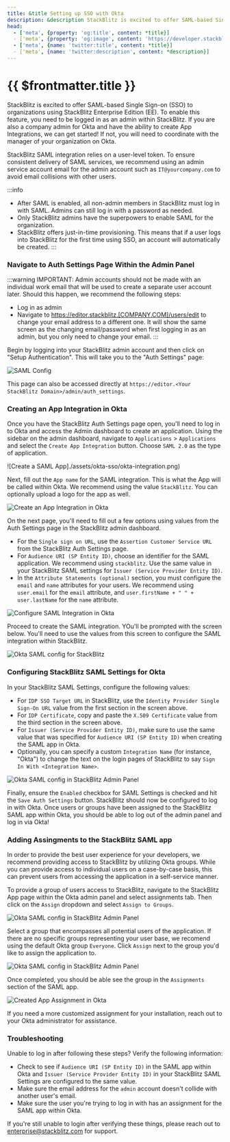 ```yaml
---
title: &title Setting up SSO with Okta
description: &description StackBlitz is excited to offer SAML-based Single Sign-on (SSO) to organizations using StackBlitz Enterprise Edition (EE).
head:
  - ['meta', {property: 'og:title', content: *title}] 
  - ['meta', {property: 'og:image', content: 'https://developer.stackblitz.com/img/og/enterprise-setting-up-sso-with-okta.png'}]
  - ['meta', {name: 'twitter:title', content: *title}]
  - ['meta', {name: 'twitter:description', content: *description}]
---
```


# {{ $frontmatter.title }}

StackBlitz is excited to offer SAML-based Single Sign-on (SSO) to organizations using StackBlitz Enterprise Edition (EE). To enable this feature, you need to be logged in as an admin within StackBlitz. If you are also a company admin for Okta and have the ability to create App Integrations, we can get started! If not, you will need to coordinate with the manager of your organization on Okta.

StackBlitz SAML integration relies on a user-level token. To ensure consistent delivery of SAML services, we recommend using an admin service account email for the admin account such as `IT@yourcompany.com` to avoid email collisions with other users.

:::info
- After SAML is enabled, all non-admin members in StackBlitz must log in with SAML. Admins can still log in with a password as needed.
- Only StackBlitz admins have the superpowers to enable SAML for the organization.
- StackBlitz offers just-in-time provisioning. This means that if a user logs into StackBlitz for the first time using SSO, an account will automatically be created.
:::

### Navigate to Auth Settings Page Within the Admin Panel

:::warning IMPORTANT: 
Admin accounts should not be made with an individual work email that will be used to create a separate user account later. Should this happen, we recommend the following steps:
  - Log in as admin
  - Navigate to https://editor.stackblitz.[COMPANY.COM]/users/edit to change your email address to a different one. It will show the same screen as the changing email/password when first logging in as an admin, but you only need to change your email.
:::

Begin by logging into your StackBlitz admin account and then click on "Setup Authentication". This will take you to the "Auth Settings" page:

![SAML Config](./assets/saml-config.png)

This page can also be accessed directly at `https://editor.<Your StackBlitz Domain>/admin/auth_settings`.

### Creating an App Integration in Okta

Once you have the StackBlitz Auth Settings page open, you'll need to log in to Okta and access the Admin dashboard to create an application. Using the sidebar on the admin dashboard, navigate to `Applications` > `Applications` and select the `Create App Integration` button. Choose `SAML 2.0` as the type of application.

![Create a SAML App]./assets/okta-sso/okta-integration.png)

Next, fill out the `App name` for the SAML integration. This is what the App will be called within Okta. We recommend using the value `StackBlitz`. You can optionally upload a logo for the app as well.

![Create an App Integration in Okta](./assets/okta-sso/okta-integration-2.png)

On the next page, you'll need to fill out a few options using values from the Auth Settings page in the StackBlitz admin dashboard.

- For the `Single sign on URL`, use the `Assertion Customer Service URL` from the StackBlitz Auth Settings page.
- For `Audience URI (SP Entity ID)`, choose an identifier for the SAML application. We recommend using `stackblitz`. Use the same value in your StackBlitz SAML settings for `Issuer (Service Provider Entity ID)`.
- In the `Attribute Statements (optional)` section, you must configure the `email` and `name` attributes for your users. We recommend using `user.email` for the `email` attribute, and `user.firstName + " " + user.lastName` for the `name` attribute.

![Configure SAML Integration in Okta](./assets/okta-sso/okta-integration-3.png)

Proceed to create the SAML integration. YOu'll be prompted with the screen below. You'll need to use the values from this screen to configure the SAML integration within StackBlitz.

![Okta SAML config for StackBlitz](./assets/okta-sso/okta-integration-4.png)

### Configuring StackBlitz SAML Settings for Okta

In your StackBlitz SAML Settings, configure the following values:

- For `IDP SSO Target URL` in StackBlitz, use the `Identity Provider Single Sign-On URL` value from the first section in the screen above.
- For `IDP Certificate`, copy and paste the `X.509 Certificate` value from the third section in the screen above.
- For `Issuer (Service Provider Entity ID)`, make sure to use the same value that was specified for `Audience URI (SP Entity ID)` when creating the SAML app in Okta.
- Optionally, you can specify a custom `Integration Name` (for instance, "Okta") to change the text on the login pages of StackBlitz to say `Sign In With <Integration Name>`.

![Okta SAML config in StackBlitz Admin Panel](./assets/okta-sso/okta-integration-5.png)

Finally, ensure the `Enabled` checkbox for SAML Settings is checked and hit the `Save Auth Settings` button. StackBlitz should now be configured to log in with Okta. Once users or groups have been assigned to the StackBlitz SAML app within Okta, you should be able to log out of the admin panel and log in via Okta!

### Adding Assingments to the StackBlitz SAML app

In order to provide the best user experience for your developers, we recommend providing access to StackBlitz by utilizing Okta groups. While you can provide access to individual users on a case-by-case basis, this can prevent users from accessing the application in a self-service manner.

To provide a group of users access to StackBlitz, navigate to the StackBlitz App page within the Okta admin panel and select assignments tab. Then click on the `Assign` dropdown and select `Assign to Groups`.

![Okta SAML config in StackBlitz Admin Panel](./assets/okta-sso/okta-integration-6.png)

Select a group that encompasses all potential users of the application. If there are no specific groups representing your user base, we recomend using the default Okta group `Everyone`. Click `Assign` next to the group you'd like to assign the application to.

![Okta SAML config in StackBlitz Admin Panel](./assets/okta-sso/okta-integration-7.png)

Once completed, you should be able see the group in the `Assignments` section of the SAML app.

![Created App Assignment in Okta](./assets/okta-sso/okta-integration-8.png)

If you need a more customized assignment for your installation, reach out to your Okta administrator for assistance.

### Troubleshooting

Unable to log in after following these steps? Verify the following information:

- Check to see if `Audience URI (SP Entity ID)` in the SAML app within Okta and `Issuer (Service Provider Entity ID)` in your StackBlitz SAML Settings are configured to the same value.
- Make sure the email address for the `admin` account doesn't collide with another user's email.
- Make sure the user you're trying to log in with has an assignment for the SAML app within Okta.

If you're still unable to login after verifying these things, please reach out to [enterprise@stackblitz.com](mailto:enterprise@stackblitz.com) for support.
